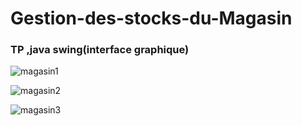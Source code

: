 # Gestion-des-stocks-du-Magasin
### TP ,java swing(interface graphique)

![magasin1](https://user-images.githubusercontent.com/32202745/43356205-96c9355e-926c-11e8-9d4e-8116e18fb63b.PNG)

![magasin2](https://user-images.githubusercontent.com/32202745/43356203-963bbddc-926c-11e8-8eba-c5ccc3f974c1.PNG)

![magasin3](https://user-images.githubusercontent.com/32202745/43356206-9735f86a-926c-11e8-9d89-d0107e67f1fe.PNG)

